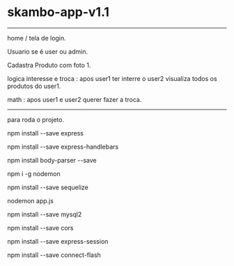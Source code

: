 # skambo-app-v1.1

----------------------------------------------------

home / tela de login.

Usuario se é user ou admin.

Cadastra Produto com foto 1.

logica interesse e troca :
apos user1 ter interre o user2 visualiza todos os produtos do user1.

math : apos user1 e user2 querer fazer a troca.


----------------------------------------------------

para roda o projeto.

npm install --save express

npm install --save express-handlebars

npm install body-parser --save

npm i -g nodemon

npm install --save sequelize

nodemon app.js

npm install --save mysql2

npm install --save cors

npm install --save express-session

npm install --save connect-flash

